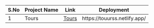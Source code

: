 <table>
    <thead>
      <tr>
        <th>S.No</th>
        <th>Project Name</th>
        <th>Link</th>
        <th>Deployment</th>
      </tr>
    </thead>
    <tbody>
      <tr>
        <td>1</td>
        <td>Tours</td>
        <td><a href = "1-Tours">Tours</a></td>
        <td>https://touurss.netlify.app/</td>
      </tr>
    </tbody>
  </table>
